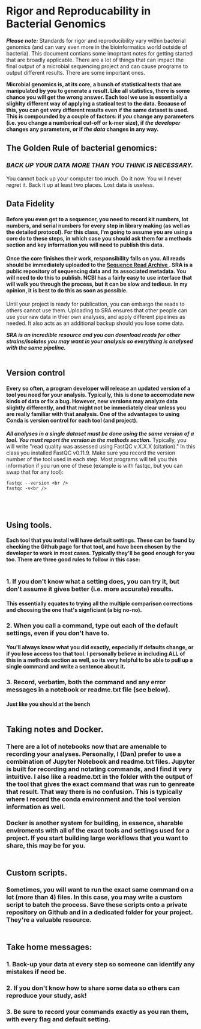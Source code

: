 # Rigor and Reproducability in Bacterial Genomics

***Please note:*** Standards for rigor and reproducibility vary within bacterial genomics (and can vary even more in the bioinformatics world outside of bacteria). This document contians some imoprtant notes for getting started that are broadly applicable. There are a lot of things that can impact the final output of a microbial sequencing project and can cause programs to output different results. There are some important ones.

**Microbial genomics is, at its core, a bunch of statistical tests that are manipulated by you to generate a result. Like all statistics, there is some chance you will get the wrong answer. Each tool we use is essentially a slighlty different way of applying a statical test to the data. Because of this, you can get very different results even if the same dataset is used. This is compounded by a couple of factors: if ***you*** change any parameters (i.e. you change a numberical cut-off or k-mer size), if ***the developer*** changes any parameters, or if ***the data*** changes in any way.**<br/>

## The Golden Rule of bacterial genomics:<br/>
### ***BACK UP YOUR DATA MORE THAN YOU THINK IS NECESSARY.***<br/>
You cannot back up your computer too much. Do it now. You will never regret it. Back it up at least two places. Lost data is useless. <br />

## Data Fidelity <br />
#### Before you even get to a sequencer, you need to record kit numbers, lot numbers, and serial numbers for every step in library making (as well as the detailed protocol). For this class, I'm going to assume you are using a core do to these steps, in which case you should ask them for a methods section and key information you will need to publish this data. <br />
#### Once the core finishes their work, responsibility falls on you. All reads should be immediately uploaded to the [ Sequence Read Archive ](https://www.ncbi.nlm.nih.gov/sra). SRA is a public repository of sequencing data and its associated metadata. You will need to do this to publish. NCBI has a fairly easy to use interface that will walk you through the process, but it can be slow and tedious. In my opinion, it is best to do this as soon as possible.<br />
Until your project is ready for publication, you can embargo the reads to others cannot use them. Uploading to SRA ensures that other people can use your raw data in thier own analyses, and apply different pipelines as needed. It also acts as an additional backup should you lose some data.<br />

***SRA is an incredible resource and you can download reads for other strains/isolates you may want in your analysis so everything is analysed with the same pipeline.***<br />
<br />

## Version control<br />
#### Every so often, a program developer will release an updated version of a tool you need for your analysis. Typically, this is done to accomodate new kinds of data or fix a bug. However, new versions may analyze data slightly differently, and that might not be immediately clear unless you are really familiar with that analysis. One of the advantages to using Conda is version control for each tool (and project). <br />
***All analyses in a single dataset must be done using the same version of a tool. You must report the version in the methods section.*** Typically, you will write "read quality was assessed using FastQC v.X.X.X (citation)." In this class you installed FastQC v0.11.9. Make sure you record the version number of the tool used in each step. Most programs will tell you this information if you run one of these (example is with fastqc, but you can swap that for any tool):<br />

``` 
fastqc --version <br />
fastqc -v<br />
```
<br /><br />
## Using tools.
#### Each tool that you install will have default settings. These can be found by checking the Github page for that tool, and have been chosen by the developer to work in most cases. Typically they'll be good enough for you too. There are three good rules to follow in this case:<br /><br/>
### 1. If you don't know what a setting does, you can try it, but don't assume it gives better (i.e. more accurate) results.<br />
#### This essentially equates to trying all the multiple comparison corrections and choosing the one that's signficiant (a big no-no).<br />
### 2. When you call a command, type out each of the default settings, even if you don't have to.<br/>
#### You'll always know what you did exactly, especially if defaults change, or if you lose access too that tool. I personally believe in including ALL of this in a methods section as well, so its very helpful to be able to pull up a single command and write a sentence about it.<br/>
### 3. Record, verbatim, both the command and any error messages in a notebook or readme.txt file (see below).<br/>
#### Just like you should at the bench<br/><br/>

## Taking notes and Docker. <br />
### There are a lot of notebooks now that are amenable to recording your analyses. Personally, I (Dan) prefer to use a combination of Jupyter Notebook and readme.txt files. Jupyter is built for recording and notating commands, and I find it very intuitive. I also like a readme.txt in the folder with the output of the tool that gives the exact command that was run to genreate that result. That way there is no confusion. This is typically where I record the conda environment and the tool version information as well. <br />
### Docker is another system for building, in essence, sharable enviroments with all of the exact tools and settings used for a project. If you start building large workflows that you want to share, this may be for you. <br /><br/>

## Custom scripts.
### Sometimes, you will want to run the exact same command on a lot (more than 4) files. In this case, you may write a custom script to batch the process. Save these scripts onto a private repository on Github and in a dedicated folder for your project. They're a valuable resource. <br /><br/>

## **Take home messages:**
### 1. Back-up your data at every step so someone can identify any mistakes if need be.
### 2. If you don't know how to share some data so others can reproduce your study, ask!
### 3. Be sure to record your commands **exactly** as you ran them, with every flag and default setting.
